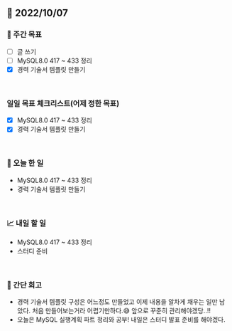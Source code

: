 ## 📅 2022/10/07


### 👏 주간 목표

- [ ] 글 쓰기
- [ ] MySQL8.0 417 ~ 433 정리
- [x] 경력 기술서 템플릿 만들기

<br/>

### 일일 목표 체크리스트(어제 정한 목표)

- [x] MySQL8.0 417 ~ 433 정리
- [x] 경력 기술서 템플릿 만들기

<br/>

### 💯 오늘 한 일

- MySQL8.0 417 ~ 433 정리
- 경력 기술서 템플릿 만들기

<br/>

### 📈 내일 할 일

- MySQL8.0 417 ~ 433 정리
- 스터디 준비

<br/>

### 🤔 간단 회고

- 경력 기술서 템플릿 구성은 어느정도 만들었고 이제 내용을 알차게 채우는 일만 남았다.
처음 만들어보는거라 어렵기만하다.😅 앞으로 꾸준히 관리해야겠당..!!
- 오늘은 MySQL 실행계획 파트 정리와 공부! 내일은 스터디 발표 준비를 해야겠다.
